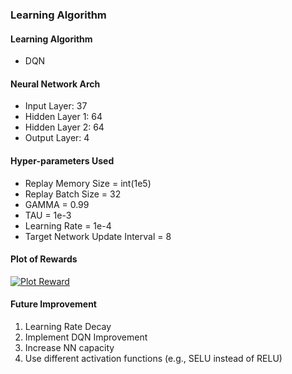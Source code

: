 ### Learning Algorithm

#### Learning Algorithm

- DQN

#### Neural Network Arch

- Input Layer: 37
- Hidden Layer 1: 64
- Hidden Layer 2: 64
- Output Layer: 4

#### Hyper-parameters Used

- Replay Memory Size = int(1e5)
- Replay Batch Size = 32
- GAMMA = 0.99
- TAU = 1e-3
- Learning Rate = 1e-4
- Target Network Update Interval = 8

#### Plot of Rewards

[![Plot Reward](https://github.com/dshlai/DRLND_p1/raw/master/reward_plot.png)](https://github.com/dshlai/DRLND_p1/blob/master/reward_plot.png)

#### Future Improvement

1. Learning Rate Decay
2. Implement DQN Improvement
3. Increase NN capacity
4. Use different activation functions (e.g., SELU instead of RELU)